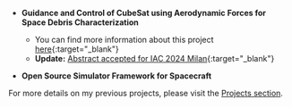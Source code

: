 - **Guidance and Control of CubeSat using Aerodynamic Forces for Space Debris Characterization**
  - You can find more information about this project [here](https://github.com/Vishnu213/Nanosat_FF_mission){:target="_blank"}
  - **Update:** [Abstract accepted for IAC 2024 Milan](https://iafastro.directory/iac/paper/id/88922/abstract-pdf/IAC-24,C1,3,9,x88922.brief.pdf?2024-04-01.00:02:34){:target="_blank"}
  
- **Open Source Simulator Framework for Spacecraft**

For more details on my previous projects, please visit the [Projects section](/projects/).

